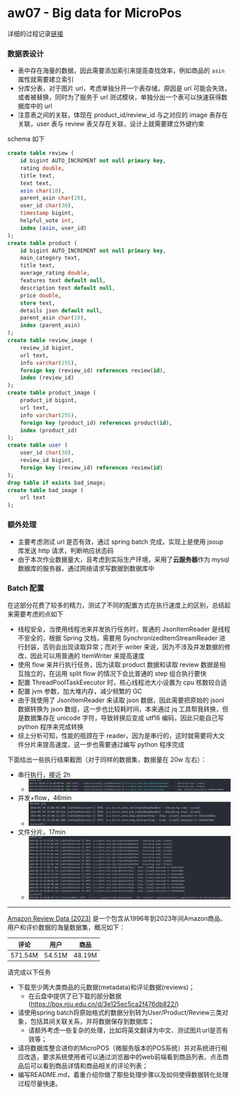 # aw07 - Big data for MicroPos

详细的过程记录[链接](https://pxe09in4bw.feishu.cn/docx/WzcWdmW37oLl2SxQPWpcuxhsnfg#AEGFdCnIWovYbExYMMjcYlPlnhg)

### 数据表设计

-   表中存在海量的数据，因此需要添加索引来提高查找效率，例如商品的 `asin` 属性就需要建立索引
-   分库分表，对于图片 url，考虑单独分开一个表存储，原因是 url 可能会失效，或者被替换，同时为了服务于 url 测试模块，单独分出一个表可以快速获得数据库中的 url
-   注意表之间的关联，体现在 product_id/review_id 与之对应的 image 表存在关联，user 表与 review 表又存在关联，设计上就需要建立外键约束

schema 如下

```sql
create table review (
    id bigint AUTO_INCREMENT not null primary key,
    rating double,
    title text,
    text text,
    asin char(10),
    parent_asin char(20),
    user_id char(30),
    timestamp bigint,
    helpful_vote int,
    index (asin, user_id)
);
create table product (
    id bigint AUTO_INCREMENT not null primary key,
    main_category text,
    title text,
    average_rating double,
    features text default null,
    description text default null,
    price double,
    store text,
    details json default null,
    parent_asin char(10),
    index (parent_asin)
);
create table review_image (
    review_id bigint,
    url text,
    info varchar(255),
    foreign key (review_id) references review(id),
    index (review_id)
);
create table product_image (
    product_id bigint,
    url text,
    info varchar(255),
    foreign key (product_id) references product(id),
    index (product_id)
);
create table user (
    user_id char(30),
    review_id bigint,
    foreign key (review_id) references review(id)
);
drop table if exists bad_image;
create table bad_image (
    url text
);
```

### 额外处理

-   主要考虑测试 url 是否有效，通过 spring batch 完成，实现上是使用 jsoup 库发送 http 请求，判断响应状态码
-   由于本次作业数据量大，且考虑到实际生产环境，采用了**云服务器**作为 mysql 数据库的服务器，通过网络请求写数据到数据库中

### Batch 配置

在这部分花费了较多的精力，测试了不同的配置方式在执行速度上的区别，总结起来需要考虑的点如下

-   线程安全，当使用线程池来并发执行任务时，普通的 JsonItemReader 是线程不安全的，根据 Spring 文档，需要用 SynchronizedItemStreamReader 进行封装，否则会出现读取异常；而对于 writer 来说，因为不涉及并发数据的修改，因此可以用普通的 ItemWriter 来提高速度
-   使用 flow 来并行执行任务，因为读取 product 数据和读取 review 数据是相互独立的，在运用 split flow 的情况下会比普通的 step 组合执行要快
-   配置 ThreadPoolTaskExecutor 时，核心线程池大小设置为 cpu 核数较合适
-   配置 jvm 参数，加大堆内存，减少频繁的 GC
-   由于我使用了 JsonItemReader 来读取 json 数据，因此需要把原始的 jsonl 数据转换为 json 数组，这一步也比较耗时间，本来通过 jq 工具帮我转换，但是数据集存在 unicode 字符，导致转换后变成 utf16 编码，因此只能自己写 python 程序来完成转换
-   综上分析可知，性能的瓶颈在于 reader，因为是串行的，这时就需要将大文件分片来提高速度，这一步也需要通过编写 python 程序完成

下面给出一些执行结果截图（对于同样的数据集，数据量在 20w 左右）：

-   串行执行，接近 2h
    -   ![image-20240529221106403](image-20240529221106403.png)
-   并发+flow，46min
    -   ![image-20240529221159001](image-20240529221159001.png)
-   文件分片，17min
    -   ![image-20240529221223251](image-20240529221223251.png)

---

[Amazon Review Data (2023)](https://amazon-reviews-2023.github.io/) 是一个包含从1996年到2023年间Amazon商品、用户和评价数据的海量数据集，概况如下：

|评论| 用户 | 商品 |
|--| -- | -- |
|571.54M|54.51M|48.19M|


请完成以下任务

- 下载至少两大类商品的元数据(metadata)和评论数据(reviews)；
  - 在云盘中提供了已下载的部分数据(https://box.nju.edu.cn/d/3e125ec5ca2f476db822/)
- 请使用spring batch将原始格式的数据分别转为User/Product/Review三类对象，包括其间关联关系，并将数据保存到数据库；
  - 请额外考虑一些复杂的处理，比如将英文翻译为中文、测试图片url是否有效等；
- 请将数据库整合进你的MicroPOS（微服务版本的POS系统）并对系统进行相应改造，要求系统使用者可以通过浏览器中的web前端看到商品列表、点击商品后可以看到商品详情和商品相关的评论列表；
- 编写README.md，着重介绍你做了那些处理步骤以及如何使得数据转化处理过程尽量快速。
